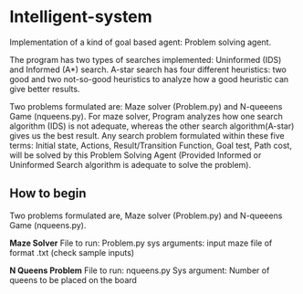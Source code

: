 # Intelligent-system
Implementation of a kind of goal based agent: Problem solving agent. 

The program has two types of searches implemented: Uninformed (IDS) and Informed (A*) search. A-star search has four different heuristics: two good and two not-so-good heuristics to analyze how a good heuristic can give better results.

Two problems formulated are: Maze solver (Problem.py) and N-queeens Game (nqueens.py). For maze solver, Program analyzes how one search algorithm (IDS) is not adequate, whereas the other search algorithm(A-star) gives us the best result. Any search problem formulated within these five terms: Initial state, Actions, Result/Transition Function, Goal test, Path cost, will be solved by this Problem Solving Agent (Provided Informed or Uninformed Search algorithm is adequate to solve the problem).

## How to begin
Two problems formulated are, Maze solver (Problem.py) and N-queeens Game (nqueens.py).

**Maze Solver**
File to run: Problem.py
sys arguments: input maze file of format .txt (check sample inputs)

**N Queens Problem**
File to run: nqueens.py 
Sys argument: Number of queens to be placed on the board

